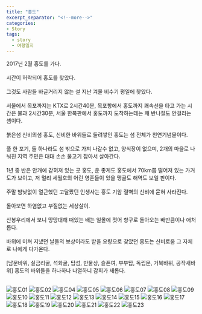 ```yaml
---
title: "홍도"
excerpt_separator: "<!--more-->"
categories:
- Story
tags:
  - story
  - 여행일지
---
```


2017년 2월 홍도를 가다.<br><br>
시간이 허락되어 홍도를 찾았다.<br><br> 
그것도 사람들 바글거리지 않는 설 지난 겨울 비수기 평일에 찾았다.<br><br>
서울에서 목포까지는 KTX로 2시간40분, 목포항에서 홍도까지 쾌속선을 타고 가는 시간은 불과 2시간30분, 서울 한복판에서 홍도까지 도착하는데는 채 반나절도 안걸리는 셈이다.<br><br>
붉은섬 신비의섬 홍도, 신비한 바위들로 둘려쌓인 홍도는 섬 전체가 천연기념물이다.<br><br>
풀 한 포기, 돌 하나라도 섬 밖으로 가져 나갈수 없고, 양식장이 없으며, 2개의 마을로 나눠진 지역 주민은 대대 손손 물고기 잡아서 살아간다.<br><br>
1년 중 반은 안개에 갇혀져 있는 곳 홍도, 운 좋게도 홍도에서 70km쯤 떨어져 있는 가거도가 보이고, 저 멀리 세월호의 어린 영혼들이 있을 맹골도 해역도 보일 판이다.<br><br>
주말 밤낮없이 열근했던 고달팠던 인생사는 홍도 기암 절벽의 신비에 묻혀 사라진다.<br><br>
돌아보면 하염없고 부질없는 세상살이.<br><br>
산봉우리에서 보니 망망대해 떠있는 배는 일몰에 젓어 항구로 돌아오는 배만큼이나 애처롭다.<br><br>
바위에 미쳐 지냈던 날들의 보상이라도 받을 요량으로 찾았던 홍도는 신비로움 그 자체로 나에게 다가온다.<br><br>
[남문바위, 실금리굴, 석화굴, 탑섬, 만물상, 슬픈여, 부부탑, 독립문, 거북바위, 공작새바위] 홍도의 바위들을 하나하나 나열하니 감회가 새롭다.<br><br>

![홍도01](/myblog/assets/img/hongdo/01.jpg)
![홍도02](/myblog/assets/img/hongdo/02.jpg)
![홍도04](/myblog/assets/img/hongdo/04.jpg)
![홍도05](/myblog/assets/img/hongdo/05.jpg)
![홍도06](/myblog/assets/img/hongdo/06.jpg)
![홍도07](/myblog/assets/img/hongdo/07.jpg)
![홍도08](/myblog/assets/img/hongdo/08.jpg)
![홍도09](/myblog/assets/img/hongdo/09.jpg)
![홍도10](/myblog/assets/img/hongdo/10.jpg)
![홍도11](/myblog/assets/img/hongdo/11.jpg)
![홍도12](/myblog/assets/img/hongdo/12.jpg)
![홍도13](/myblog/assets/img/hongdo/13.jpg)
![홍도14](/myblog/assets/img/hongdo/14.jpg)
![홍도15](/myblog/assets/img/hongdo/15.jpg)
![홍도16](/myblog/assets/img/hongdo/16.jpg)
![홍도17](/myblog/assets/img/hongdo/17.jpg)
![홍도18](/myblog/assets/img/hongdo/18.jpg)
![홍도19](/myblog/assets/img/hongdo/19.jpg)
![홍도20](/myblog/assets/img/hongdo/20.jpg)
![홍도21](/myblog/assets/img/hongdo/21.jpg)
![홍도22](/myblog/assets/img/hongdo/22.jpg)
![홍도23](/myblog/assets/img/hongdo/23.jpg)